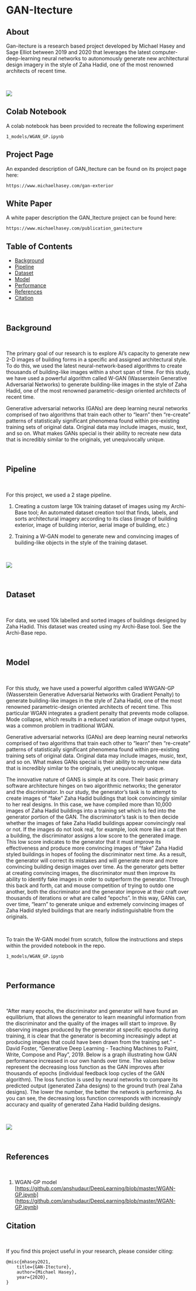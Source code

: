 # GAN-Itecture


## About 

Gan-itecture is a research based project developed by Michael Hasey and Sage Elliot between 2019 and 2020 that leverages the latest computer-deep-learning neural networks to autonomously generate new architectural design imagery in the style of Zaha Hadid, one of the most renowned architects of recent time.  

<br>

![](images/Intro.png)

## Colab Notebook

A colab notebook has been provided to recreate the following experiment

```
1_models/WGAN_GP.ipynb
```

## Project Page

An expanded description of GAN_Itecture can be found on its project page here:

```
https://www.michaelhasey.com/gan-exterior
```

## White Paper

A white paper description the GAN_Itecture project can be found here:

```
https://www.michaelhasey.com/publication_ganitecture
```


## Table of Contents

- [Background](#Background)
- [Pipeline](#Pipeline)
- [Dataset](#Dataset)
- [Model](#Model)
- [Performance](#Performance)
- [References](#References)
- [Citation](#Citation)

<br>

## Background

<br>

The primary goal of our research is to explore AI’s capacity to generate new 2-D images of building forms in a specific and assigned architectural style. To do this, we used the latest neural-network-based algorithms to create thousands of building-like images within a short span of time. For this study, we have used a powerful algorithm called W-GAN (Wasserstein Generative Adversarial Networks) to generate building-like images in the style of Zaha Hadid, one of the most renowned parametric-design oriented architects of recent time. 

Generative adversarial networks (GANs) are deep learning neural networks comprised of two algorithms that train each other to “learn” then “re-create” patterns of statistically significant phenomena found within pre-existing training sets of original data.  Original data may include images, music, text, and so on.  What makes GANs special is their ability to recreate new data that is incredibly similar to the originals, yet unequivocally unique.


<br>

## Pipeline

<br>

For this project, we used a 2 stage pipeline.

1. Creating a custom large 10k training dataset of images using my Archi-Base tool; An automated dataset creation tool that finds, labels, and sorts architectural imagery according to its class (image of building exterior, image of building interior, aerial image of building, etc.)

2. Training a W-GAN model to generate new and convincing images of building-like objects in the style of the training dataset.

<br>

![](images/process.png)

<br>

## Dataset

<br>

For data, we used 10k labelled and sorted images of buildings designed by Zaha Hadid.  This dataset was created using my Archi-Base tool.  See the Archi-Base repo.


<br>

## Model

<br>

For this study, we have used a powerful algorithm called WWGAN-GP (Wasserstein Generative Adversarial Networks with Gradient Penalty) to generate building-like images in the style of Zaha Hadid, one of the most renowned parametric-design oriented architects of recent time.   This particular WGAN integrates a gradient penalty that prevents mode collapse.  Mode collapse, which results in a reduced variation of image output types, was a common problem in traditional WGAN. 

Generative adversarial networks (GANs) are deep learning neural networks comprised of two algorithms that train each other to “learn” then “re-create” patterns of statistically significant phenomena found within pre-existing training sets of original data.  Original data may include images, music, text, and so on.  What makes GANs special is their ability to recreate new data that is incredibly similar to the originals, yet unequivocally unique.

The innovative nature of GANS is simple at its core.  Their basic primary software architecture hinges on two algorithmic networks; the generator and the discriminator.  In our study, the generator’s task is to attempt to create images of “fake” Zaha Hadid buildings that look convincingly similar to her real designs.  In this case, we have compiled more than 10,000 images of Zaha Hadid buildings into a training set which is fed into the generator portion of the GAN.  The discriminator’s task is to then decide whether the images of fake Zaha Hadid buildings appear convincingly real or not.  If the images do not look real, for example, look more like a cat then a building, the discriminator assigns a low score to the generated image.  This low score indicates to the generator that it must improve its effectiveness and produce more convincing images of “fake” Zaha Hadid styled buildings in hopes of fooling the discriminator next time.  As a result, the generator will correct its mistakes and will generate more and more convincing building design images over time.  As the generator gets better at creating convincing images, the discriminator must then improve its ability to identify fake images in order to outperform the generator. Through this back and forth, cat and mouse competition of trying to outdo one another, both the discriminator and the generator improve at their craft over thousands of iterations or what are called “epochs”.  In this way, GANs can, over time, “learn” to generate unique and extremely convincing images of Zaha Hadid styled buildings that are nearly indistinguishable from the originals.


<br>

To train the W-GAN model from scratch, follow the instructions and steps within the provided notebook in the repo.

```
1_models/WGAN_GP.ipynb
```

<br>

## Performance

<br>

“After many epochs, the discriminator and generator will have found an equilibrium, that allows the generator to learn meaningful information from the discriminator and the quality of the images will start to improve.  By observing images produced by the generator at specific epochs during training, it is clear that the generator is becoming increasingly adept at producing images that could have been drawn from the training set.” - David Foster, “Generative Deep Learning - Teaching Machines to Paint, Write, Compose and Play”, 2019.
Below is a graph illustrating how GAN performance increased in our own hands over time.  The values below represent the decreasing loss  function as the GAN improves after thousands of epochs (individual feedback loop cycles of the GAN algorithm).  The loss function is used by neural networks to compare its predicted output (generated Zaha designs) to the ground truth (real Zaha designs).  The lower the number, the better the network is performing.  As you can see, the decreasing loss function corresponds with increasingly accuracy and quality of generated Zaha Hadid building designs.

<br>

![](images/performance.png)

<br>

## References

<br>

1. WGAN-GP model [https://github.com/anshudaur/DeepLearning/blob/master/WGAN-GP.ipynb] (https://github.com/anshudaur/DeepLearning/blob/master/WGAN-GP.ipynb)

## Citation

<br>

If you find this project useful in your research, please consider citing:

``` 
@misc{mhasey2021,
    title={GAN-Itecture},
    author={Michael Hasey},
    year={2020},
}
```
